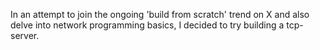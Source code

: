 In an attempt to join the ongoing 'build from scratch' trend on X and also delve into network programming basics, I decided to try building a tcp-server.
